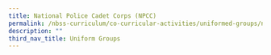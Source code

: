 ```yaml
---
title: National Police Cadet Corps (NPCC)
permalink: /nbss-curriculum/co-curricular-activities/uniformed-groups/national-police-cadet-corps-npcc
description: ""
third_nav_title: Uniform Groups
---
```

